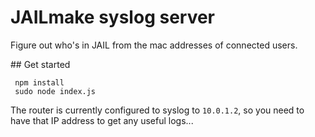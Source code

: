 JAILmake syslog server
======================

Figure out who's in JAIL from the mac addresses of connected users.

## Get started

```shell
 npm install
 sudo node index.js
```

The router is currently configured to syslog to `10.0.1.2`, so you need to have that IP address to get any useful logs...
